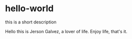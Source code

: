 # hello-world
this is a short description

Hello this is Jerson Galvez, a lover of life.
Enjoy life, that's it.
